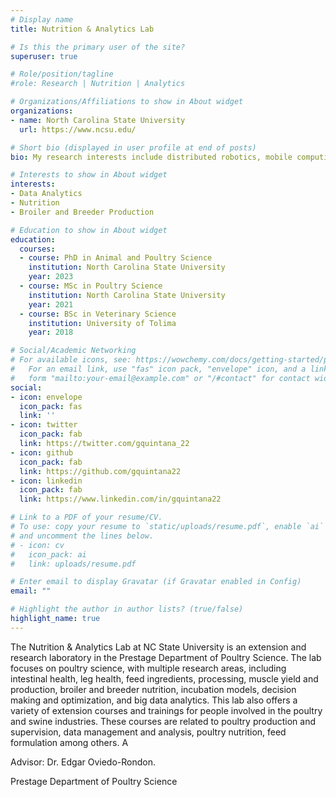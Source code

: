 ```yaml
---
# Display name
title: Nutrition & Analytics Lab

# Is this the primary user of the site?
superuser: true

# Role/position/tagline
#role: Research | Nutrition | Analytics

# Organizations/Affiliations to show in About widget
organizations:
- name: North Carolina State University
  url: https://www.ncsu.edu/

# Short bio (displayed in user profile at end of posts)
bio: My research interests include distributed robotics, mobile computing and programmable matter.

# Interests to show in About widget
interests:
- Data Analytics
- Nutrition
- Broiler and Breeder Production

# Education to show in About widget
education:
  courses:
  - course: PhD in Animal and Poultry Science
    institution: North Carolina State University
    year: 2023
  - course: MSc in Poultry Science
    institution: North Carolina State University
    year: 2021
  - course: BSc in Veterinary Science
    institution: University of Tolima
    year: 2018

# Social/Academic Networking
# For available icons, see: https://wowchemy.com/docs/getting-started/page-builder/#icons
#   For an email link, use "fas" icon pack, "envelope" icon, and a link in the
#   form "mailto:your-email@example.com" or "/#contact" for contact widget.
social:
- icon: envelope
  icon_pack: fas
  link: ''
- icon: twitter
  icon_pack: fab
  link: https://twitter.com/gquintana_22
- icon: github
  icon_pack: fab
  link: https://github.com/gquintana22
- icon: linkedin
  icon_pack: fab
  link: https://www.linkedin.com/in/gquintana22

# Link to a PDF of your resume/CV.
# To use: copy your resume to `static/uploads/resume.pdf`, enable `ai` icons in `params.toml`, 
# and uncomment the lines below.
# - icon: cv
#   icon_pack: ai
#   link: uploads/resume.pdf

# Enter email to display Gravatar (if Gravatar enabled in Config)
email: ""

# Highlight the author in author lists? (true/false)
highlight_name: true
---
```


The Nutrition & Analytics Lab at NC State University is an extension and research laboratory in the Prestage Department of Poultry Science. The lab focuses on poultry science, with multiple research areas, including intestinal health, leg health, feed ingredients, processing, muscle yield and production, broiler and breeder nutrition, incubation models, decision making and optimization, and big data analytics. This lab also offers a variety of extension courses and trainings for people involved in the poultry and swine industries. These courses are related to poultry production and supervision, data management and analysis, poultry nutrition, feed formulation among others. A

Advisor: Dr. Edgar Oviedo-Rondon.

Prestage Department of Poultry Science



